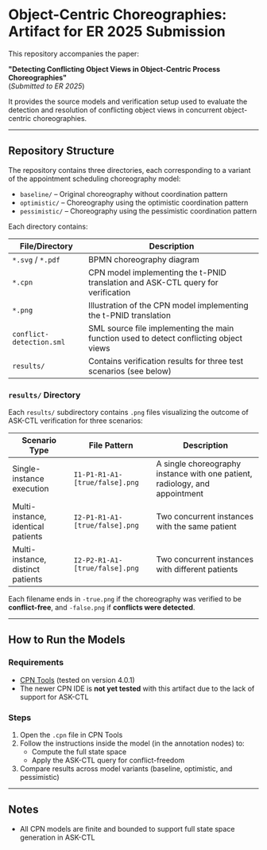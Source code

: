 # Object-Centric Choreographies: Artifact for ER 2025 Submission

This repository accompanies the paper:

**"Detecting Conflicting Object Views in Object-Centric Process Choreographies"**  
(*Submitted to ER 2025*)

It provides the source models and verification setup used to evaluate the detection and resolution of conflicting object views in concurrent object-centric choreographies.

---

## Repository Structure

The repository contains three directories, each corresponding to a variant of the appointment scheduling choreography model:

- `baseline/` – Original choreography without coordination pattern  
- `optimistic/` – Choreography using the optimistic coordination pattern  
- `pessimistic/` – Choreography using the pessimistic coordination pattern

Each directory contains:

| File/Directory         | Description |
|------------------------|-------------|
| `*.svg` / `*.pdf`      | BPMN choreography diagram |
| `*.cpn`                | CPN model implementing the t-PNID translation and ASK-CTL query for verification |
| `*.png`                | Illustration of the CPN model implementing the t-PNID translation |
| `conflict-detection.sml` | SML source file implementing the main function used to detect conflicting object views |
| `results/`             | Contains verification results for three test scenarios (see below) |

### `results/` Directory

Each `results/` subdirectory contains `.png` files visualizing the outcome of ASK-CTL verification for three scenarios:

| Scenario Type                       | File Pattern                             | Description                                                                 |
|------------------------------------|------------------------------------------|-----------------------------------------------------------------------------|
| Single-instance execution          | `I1-P1-R1-A1-[true/false].png`           | A single choreography instance with one patient, radiology, and appointment |
| Multi-instance, identical patients | `I2-P1-R1-A1-[true/false].png`           | Two concurrent instances with the same patient                              |
| Multi-instance, distinct patients  | `I2-P2-R1-A1-[true/false].png`           | Two concurrent instances with different patients                            |

Each filename ends in `-true.png` if the choreography was verified to be **conflict-free**, and `-false.png` if **conflicts were detected**.

---

## How to Run the Models

### Requirements

- [CPN Tools](https://cpntools.org) (tested on version 4.0.1)
- The newer CPN IDE is **not yet tested** with this artifact due to the lack of support for ASK-CTL

### Steps

1. Open the `.cpn` file in CPN Tools  
2. Follow the instructions inside the model (in the annotation nodes) to:
   - Compute the full state space
   - Apply the ASK-CTL query for conflict-freedom
3. Compare results across model variants (baseline, optimistic, and pessimistic)

---

## Notes

- All CPN models are finite and bounded to support full state space generation in ASK-CTL  
